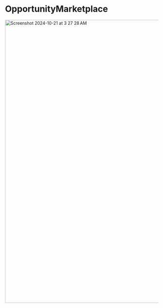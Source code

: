 # OpportunityMarketplace
 
<img width="929" alt="Screenshot 2024-10-21 at 3 27 28 AM" src="https://github.com/user-attachments/assets/f68c48cf-535a-4f51-95d7-6947a3282aa2">
